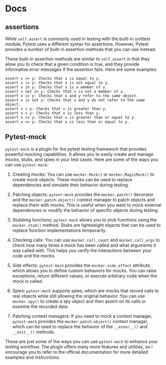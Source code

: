 # Docs

## assertions

While `self.assert` is commonly used in testing with the built-in unittest 
module, Pytest uses a different syntax for assertions. However, Pytest provides 
a number of built-in assertion methods that you can use instead.

These built-in assertion methods are similar to `self.assert` in that they 
allow you to check that a given condition is true, and they provide informative
error messages if the assertion fails. Here are some examples:

    assert x == y: Checks that x is equal to y.
    assert x != y: Checks that x is not equal to y.
    assert x in y: Checks that x is a member of y.
    assert x not in y: Checks that x is not a member of y.
    assert x is y: Checks that x and y refer to the same object.
    assert x is not y: Checks that x and y do not refer to the same object.
    assert x > y: Checks that x is greater than y.
    assert x < y: Checks that x is less than y.
    assert x >= y: Checks that x is greater than or equal to y.
    assert x <= y: Checks that x is less than or equal to y.

## Pytest-mock

`pytest-mock` is a plugin for the pytest testing framework that provides powerful mocking capabilities. It allows you to easily create and manage mocks, stubs, and spies in your test cases. Here are some of the ways you can use `pytest-mock`:

1. Creating mocks: You can use `mocker.Mock()` or `mocker.MagicMock()` to create mock objects. These mocks can be used to replace dependencies and simulate their behavior during testing.

2. Patching objects: `pytest-mock` provides the `mocker.patch()` decorator and the `mocker.patch.object()` context manager to patch objects and replace them with mocks. This is useful when you want to mock external dependencies or modify the behavior of specific objects during testing.

3. Stubbing functions: `pytest-mock` allows you to stub functions using the `mocker.stub()` method. Stubs are lightweight objects that can be used to replace function implementations temporarily.

4. Checking calls: You can use `mocker.call_count` and `mocker.call_args` to check how many times a mock has been called and what arguments it was called with. This helps you verify the interactions between your code and the mocks.

5. Side effects: `pytest-mock` provides the `mocker.side_effect` attribute, which allows you to define custom behaviors for mocks. You can raise exceptions, return different values, or execute arbitrary code when the mock is called.

6. Spies: `pytest-mock` supports spies, which are mocks that record calls to real objects while still allowing the original behavior. You can use `mocker.spy()` to create a spy object and then assert on its calls or examine the recorded data.

7. Patching context managers: If you need to mock a context manager, `pytest-mock` provides the `mocker.patch.object()` context manager, which can be used to replace the behavior of the `__enter__()` and `__exit__()` methods.

These are just some of the ways you can use `pytest-mock` to enhance your testing workflow. The plugin offers many more features and utilities, so I encourage you to refer to the official documentation for more detailed examples and instructions.
